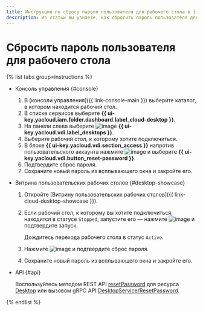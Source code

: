 ```yaml
---
title: Инструкция по сбросу пароля пользователя для рабочего стола в {{ cloud-desktop-full-name }}
description: Из статьи вы узнаете, как сбросить пароль пользователя для рабочего стола в {{ cloud-desktop-full-name }}.
---
```


# Сбросить пароль пользователя для рабочего стола

{% list tabs group=instructions %}

- Консоль управления {#console}

  1. В [консоли управления]({{ link-console-main }}) выберите каталог, в котором находится рабочий стол.
  1. В списке сервисов выберите **{{ ui-key.yacloud.iam.folder.dashboard.label_cloud-desktop }}**.
  1. На панели слева выберите ![image](../../../_assets/console-icons/display.svg) **{{ ui-key.yacloud.vdi.label_desktops }}**.
  1. Выберите рабочий стол, к которому хотите подключиться.
  1. В блоке **{{ ui-key.yacloud.vdi.section_access }}** напротив пользовательского аккаунта нажмите ![image](../../../_assets/console-icons/ellipsis.svg) и выберите **{{ ui-key.yacloud.vdi.button_reset-password }}**.
  1. Подтвердите сброс пароля.
  1. Сохраните новый пароль из всплывающего окна и закройте его.

- Витрина пользовательских рабочих столов {#desktop-showcase}

  1. Откройте [Витрину пользовательских рабочих столов]({{ link-cloud-desktop-showcase }}).
  1. Если рабочий стол, к которому вы хотите подключиться, находится в статусе `Stopped`, запустите его — нажмите ![image](../../../_assets/console-icons/play.svg) и подтвердите запуск.

      Дождитесь перехода рабочего стола в статус `Active`.
  1. Нажмите ![image](../../../_assets/console-icons/lock-open.svg) и подтвердите сброс пароля.
  1. Сохраните новый пароль из всплывающего окна и закройте его.


- API {#api}

  Воспользуйтесь методом REST API [resetPassword](../../api-ref/Desktop/resetPassword.md) для ресурса [Desktop](../../api-ref/Desktop/index.md) или вызовом gRPC API [DesktopService/ResetPassword](../../api-ref/grpc/Desktop/resetPassword.md).

{% endlist %}